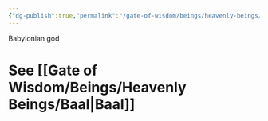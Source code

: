 ```yaml
---
{"dg-publish":true,"permalink":"/gate-of-wisdom/beings/heavenly-beings/bel/","tags":["#GateWisdom","Being","HeavenlyBeing"]}
---
```


Babylonian god
# See [[Gate of Wisdom/Beings/Heavenly Beings/Baal\|Baal]]



